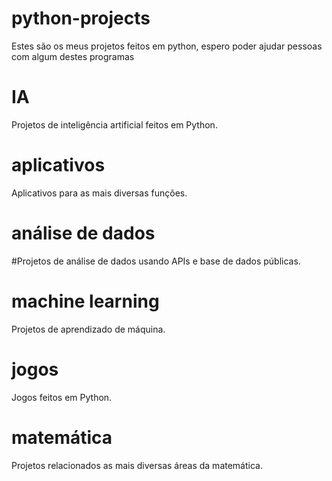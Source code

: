 # python-projects
Estes são os meus projetos feitos em python, espero poder ajudar pessoas com algum destes programas
# IA
Projetos de inteligência artificial feitos em Python.
# aplicativos
Aplicativos para as mais diversas funções.
# análise de dados
#Projetos de análise de dados usando APIs e base de dados públicas.
# machine learning
Projetos de aprendizado de máquina.
# jogos
Jogos feitos em Python.
# matemática
Projetos relacionados as mais diversas áreas da matemática.
